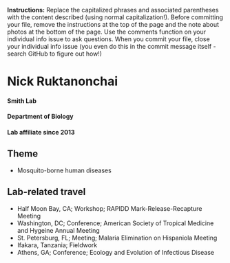 **Instructions:** Replace the capitalized phrases and associated parentheses with the content described (using normal capitalization!). Before committing your file, remove the instructions at the top of the page and the note about photos at the bottom of the page. Use the comments function on your individual info issue to ask questions. When you commit your file, close your individual info issue (you even do this in the commit message itself - search GitHub to figure out how!)

# Nick Ruktanonchai
#### Smith Lab
#### Department of Biology
#### Lab affiliate since 2013

## Theme
- Mosquito-borne human diseases

## Lab-related travel
- Half Moon Bay, CA; Workshop; RAPIDD Mark-Release-Recapture Meeting
- Washington, DC; Conference; American Society of Tropical Medicine and Hygeine Annual Meeting
- St. Petersburg, FL; Meeting; Malaria Elimination on Hispaniola Meeting
- Ifakara, Tanzania; Fieldwork
- Athens, GA; Conference; Ecology and Evolution of Infectious Disease